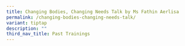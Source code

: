 ```yaml
---
title: Changing Bodies, Changing Needs Talk by Ms Fathin Aerlisa
permalink: /changing-bodies-changing-needs-talk/
variant: tiptap
description: ""
third_nav_title: Past Trainings
---
```


